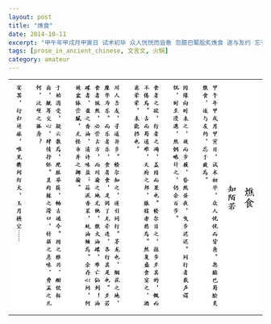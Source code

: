 ```yaml
---
layout: post
title: "燋食"
date: 2014-10-11
excerpt: "甲午年甲戌月甲寅日 试术初毕 众人恍恍而皆惫 忽臆巴蜀脍炙燋食 遂与友约 忘于疲焉"
tags: [prose_in_ancient_chinese, 文言文, 火锅]
category: amateur
---
```


|  |
| :-----------------------------------------------: |
| ![prose-hot-pot](/assets/images/posts/ancient-prose-hot-pot.PNG) |

